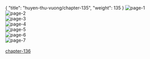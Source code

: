 { "title": "huyen-thu-vuong/chapter-135", "weight": 135 }
<img src="huyen-thu-vuong_0135_01-46433e358266fddf26d38b7601a3dbcf.webp" alt="page-1" origin="https://3.bp.blogspot.com/--CerW_9ZJvo/WBlurMUm6fI/AAAAAAALh7E/AWcbh8rhWCo/s0/Huyen-Thu-Vuong-Chapter-135-P-2.jpg"><br/>
<img src="huyen-thu-vuong_0135_02-70a015b8318125aa612e1f5f622addd5.webp" alt="page-2" origin="https://3.bp.blogspot.com/-bkLIrbLpCyQ/WBlur3RMI7I/AAAAAAALh7I/3EdLxL-BfVo/s0/Huyen-Thu-Vuong-Chapter-135-P-3.jpg"><br/>
<img src="huyen-thu-vuong_0135_03-89be9fbac35c39cc15cceaf3b762750d.webp" alt="page-3" origin="https://3.bp.blogspot.com/-4umrnIA9dgM/WBlusvbe_wI/AAAAAAALh7M/n2ZWgodoBCk/s0/Huyen-Thu-Vuong-Chapter-135-P-4.jpg"><br/>
<img src="huyen-thu-vuong_0135_04-629f576bef2c5a383a15682e1feef10c.webp" alt="page-4" origin="https://3.bp.blogspot.com/-0O5g1DT7ESo/WBlutmFRmWI/AAAAAAALh7Q/mBKUMXXh-EI/s0/Huyen-Thu-Vuong-Chapter-135-P-5.jpg"><br/>
<img src="huyen-thu-vuong_0135_05-f8dc1996a3865524ca07bfc52f0d8d86.webp" alt="page-5" origin="https://3.bp.blogspot.com/-Y0S8-1UKZcM/WBluuc60pDI/AAAAAAALh7U/GL72L25VoEU/s0/Huyen-Thu-Vuong-Chapter-135-P-6.jpg"><br/>
<img src="huyen-thu-vuong_0135_06-3f8a673b353975a7a3f5e0f0b38f10fd.webp" alt="page-6" origin="https://3.bp.blogspot.com/-e43cEI7WNPo/WBluvR6XOSI/AAAAAAALh7Y/7ouGZYu9ZW8/s0/Huyen-Thu-Vuong-Chapter-135-P-7.jpg"><br/>
<img src="huyen-thu-vuong_0135_07-e94cfbcec6b5f32f0ae6a712ab798ba9.webp" alt="page-7" origin="https://3.bp.blogspot.com/-ZVaNcobi2Qs/WBluwKRHfvI/AAAAAAALh7c/B_K9jqI3xlY/s0/Huyen-Thu-Vuong-Chapter-135-P-8.jpg"><br/>
<br/><a class="nextchap" href="/huyen-thu-vuong/chapter-136">chapter-136</a>

